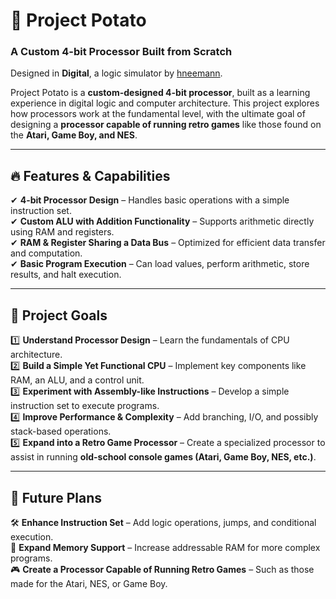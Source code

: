 # 🥔 Project Potato  

### A Custom 4-bit Processor Built from Scratch  

Designed in **Digital**, a logic simulator by [hneemann](https://github.com/hneemann/Digital).

Project Potato is a **custom-designed 4-bit processor**, built as a learning experience in digital logic and computer architecture. This project explores how processors work at the fundamental level, with the ultimate goal of designing a **processor capable of running retro games** like those found on the **Atari, Game Boy, and NES**.  

---

## 🔥 Features & Capabilities  

✔ **4-bit Processor Design** – Handles basic operations with a simple instruction set.  
✔ **Custom ALU with Addition Functionality** – Supports arithmetic directly using RAM and registers.  
✔ **RAM & Register Sharing a Data Bus** – Optimized for efficient data transfer and computation.  
✔ **Basic Program Execution** – Can load values, perform arithmetic, store results, and halt execution.  

---

## 🎯 Project Goals  

1️⃣ **Understand Processor Design** – Learn the fundamentals of CPU architecture.  
2️⃣ **Build a Simple Yet Functional CPU** – Implement key components like RAM, an ALU, and a control unit.  
3️⃣ **Experiment with Assembly-like Instructions** – Develop a simple instruction set to execute programs.  
4️⃣ **Improve Performance & Complexity** – Add branching, I/O, and possibly stack-based operations.  
5️⃣ **Expand into a Retro Game Processor** – Create a specialized processor to assist in running **old-school console games (Atari, Game Boy, NES, etc.)**.  

---

## 🚀 Future Plans  

🛠 **Enhance Instruction Set** – Add logic operations, jumps, and conditional execution.  
💾 **Expand Memory Support** – Increase addressable RAM for more complex programs.  
🎮 **Create a Processor Capable of Running Retro Games** – Such as those made for the Atari, NES, or Game Boy.  
  




